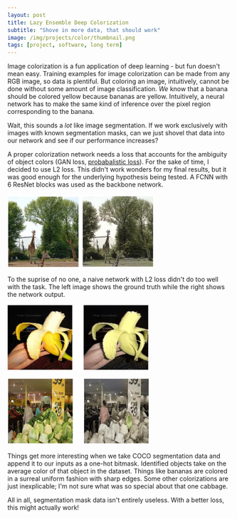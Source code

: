 ```yaml
---
layout: post
title: Lazy Ensemble Deep Colorization
subtitle: "Shove in more data, that should work"
image: /img/projects/color/thumbnail.png
tags: [project, software, long term]
---
```

Image colorization is a fun application of deep learning - but fun doesn't mean easy. Training examples for image colorization can be made from any RGB image, so data is plentiful. But coloring an image, intuitively, cannot be done without some amount of image classification. _We_ know that a banana should be colored yellow because bananas are yellow. Intuitively, a neural network has to make the same kind of inference over the pixel region corresponding to the banana. 

Wait, this sounds a _lot_ like image segmentation. If we work exclusively with images with known segmentation masks, can we just shovel that data into our network and see if our performance increases?

A proper colorization network needs a loss that accounts for the ambiguity of object colors (GAN loss, [probabalistic loss](https://arxiv.org/abs/1603.08511)). For the sake of time, I decided to use L2 loss. This didn't work wonders for my final results, but it was good enough for the underlying hypothesis being tested. A FCNN with 6 ResNet blocks was used as the backbone network.

![](/img/projects/color/1.png)

To the suprise of no one, a naive network with L2 loss didn't do too well with the task. The left image shows the ground truth while the right shows the network output.

![](/img/projects/color/2.png)

![](/img/projects/color/3.png)

Things get more interesting when we take COCO segmentation data and append it to our inputs as a one-hot bitmask. Identified objects take on the average color of that object in the dataset. Things like bananas are colored in a surreal uniform fashion with sharp edges. Some other colorizations are just inexplicable; I'm not sure what was so special about that one cabbage.

All in all, segmentation mask data isn't entirely useless. With a better loss, this might actually work!